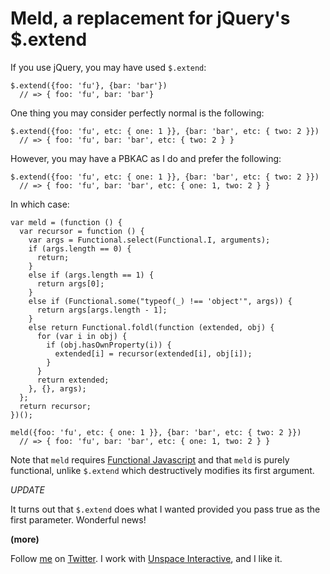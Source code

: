 Meld, a replacement for jQuery's $.extend
===

If you use jQuery, you may have used `$.extend`:

    $.extend({foo: 'fu'}, {bar: 'bar'})
      // => { foo: 'fu', bar: 'bar'}

One thing you may consider perfectly normal is the following:

    $.extend({foo: 'fu', etc: { one: 1 }}, {bar: 'bar', etc: { two: 2 }})
      // => { foo: 'fu', bar: 'bar', etc: { two: 2 } }

However, you may have a PBKAC as I do and prefer the following:

    $.extend({foo: 'fu', etc: { one: 1 }}, {bar: 'bar', etc: { two: 2 }})
      // => { foo: 'fu', bar: 'bar', etc: { one: 1, two: 2 } }
      
In which case:

    var meld = (function () {
      var recursor = function () {
        var args = Functional.select(Functional.I, arguments);
        if (args.length == 0) {
          return;
        }
        else if (args.length == 1) {
          return args[0];
        }
        else if (Functional.some("typeof(_) !== 'object'", args)) {
          return args[args.length - 1];
        }
        else return Functional.foldl(function (extended, obj) {
          for (var i in obj) {
            if (obj.hasOwnProperty(i)) {
              extended[i] = recursor(extended[i], obj[i]);
            }
          }
          return extended;
        }, {}, args);
      };
      return recursor;
    })();

    meld({foo: 'fu', etc: { one: 1 }}, {bar: 'bar', etc: { two: 2 }})
      // => { foo: 'fu', bar: 'bar', etc: { one: 1, two: 2 } }
      
Note that `meld` requires [Functional Javascript][j] and that `meld` is purely functional, unlike `$.extend` which destructively modifies its first argument.

*UPDATE*

It turns out that `$.extend` does what I wanted provided you pass true as the first parameter. Wonderful news!

**(more)**
	
Follow [me](http://reginald.braythwayt.com) on [Twitter](http://twitter.com/raganwald). I work with [Unspace Interactive](http://unspace.ca), and I like it.

[j]: http://osteele.com/sources/javascript/functional/